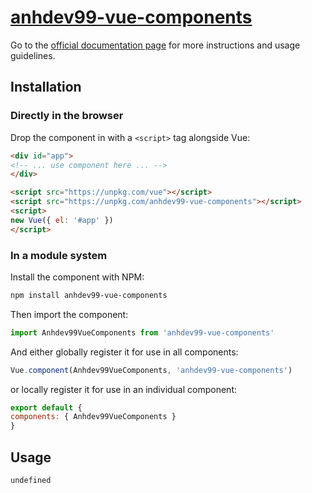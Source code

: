 # [anhdev99-vue-components](https://www.vuecomponentlibrary.com/components/anhdev99-vue-components.html)

Go to the [official documentation page](https://www.vuecomponentlibrary.com/components/anhdev99-vue-components.html) for more instructions and usage guidelines.

## Installation

### Directly in the browser

Drop the component in with a `<script>` tag alongside Vue:

```html
<div id="app">
<!-- ... use component here ... -->
</div>

<script src="https://unpkg.com/vue"></script>
<script src="https://unpkg.com/anhdev99-vue-components"></script>
<script>
new Vue({ el: '#app' })
</script>
```

### In a module system

Install the component with NPM:

```bash
npm install anhdev99-vue-components
```

Then import the component:

```js
import Anhdev99VueComponents from 'anhdev99-vue-components'
```

And either globally register it for use in all components:

```js
Vue.component(Anhdev99VueComponents, 'anhdev99-vue-components')
```

or locally register it for use in an individual component:

```js
export default {
components: { Anhdev99VueComponents }
}
```

## Usage

```html
undefined
```
